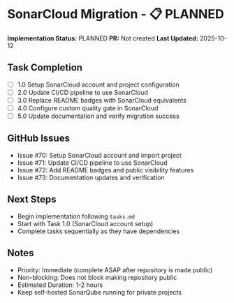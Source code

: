 # SonarCloud Migration - 📋 PLANNED

**Implementation Status:** PLANNED
**PR:** Not created
**Last Updated:** 2025-10-12

## Task Completion

- [ ] 1.0 Setup SonarCloud account and project configuration
- [ ] 2.0 Update CI/CD pipeline to use SonarCloud
- [ ] 3.0 Replace README badges with SonarCloud equivalents
- [ ] 4.0 Configure custom quality gate in SonarCloud
- [ ] 5.0 Update documentation and verify migration success

## GitHub Issues

- Issue #70: Setup SonarCloud account and import project
- Issue #71: Update CI/CD pipeline to use SonarCloud
- Issue #72: Add README badges and public visibility features
- Issue #73: Documentation updates and verification

## Next Steps

- Begin implementation following `tasks.md`
- Start with Task 1.0 (SonarCloud account setup)
- Complete tasks sequentially as they have dependencies

## Notes

- Priority: Immediate (complete ASAP after repository is made public)
- Non-blocking: Does not block making repository public
- Estimated Duration: 1-2 hours
- Keep self-hosted SonarQube running for private projects
